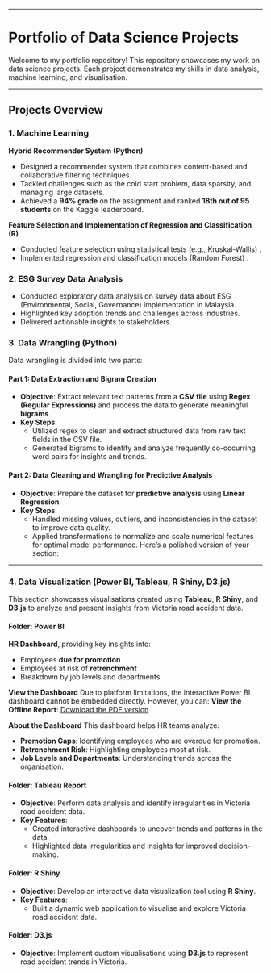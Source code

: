 
---

# **Portfolio of Data Science Projects**

Welcome to my portfolio repository! This repository showcases my work on data science projects. 
Each project demonstrates my skills in data analysis, machine learning, and visualisation.

---

## **Projects Overview**

### **1. Machine Learning**

**Hybrid Recommender System (Python)**  
- Designed a recommender system that combines content-based and collaborative filtering techniques.  
- Tackled challenges such as the cold start problem, data sparsity, and managing large datasets.  
- Achieved a **94% grade** on the assignment and ranked **18th out of 95 students** on the Kaggle leaderboard.  

**Feature Selection and Implementation of Regression and Classification (R)**  
- Conducted feature selection using statistical tests (e.g., Kruskal-Wallis) .  
- Implemented regression and classification models (Random Forest) .  


### **2. ESG Survey Data Analysis**
- Conducted exploratory data analysis on survey data about ESG (Environmental, Social, Governance) implementation in Malaysia.
- Highlighted key adoption trends and challenges across industries.
- Delivered actionable insights to stakeholders.

### **3. Data Wrangling (Python)**

Data wrangling is divided into two parts:

#### **Part 1: Data Extraction and Bigram Creation**
- **Objective**: Extract relevant text patterns from a **CSV file** using **Regex (Regular Expressions)** and process the data to generate meaningful **bigrams**.
- **Key Steps**:
  - Utilized regex to clean and extract structured data from raw text fields in the CSV file.
  - Generated bigrams to identify and analyze frequently co-occurring word pairs for insights and trends.

#### **Part 2: Data Cleaning and Wrangling for Predictive Analysis**
- **Objective**: Prepare the dataset for **predictive analysis** using **Linear Regression**.
- **Key Steps**:
  - Handled missing values, outliers, and inconsistencies in the dataset to improve data quality.
  - Applied transformations to normalize and scale numerical features for optimal model performance.
Here’s a polished version of your section:

---

### **4. Data Visualization (Power BI, Tableau, R Shiny, D3.js)**

This section showcases visualisations created using **Tableau**, **R Shiny**, and **D3.js** to analyze and present insights from Victoria road accident data.


#### **Folder: Power BI**

**HR Dashboard**, providing key insights into:
- Employees **due for promotion**
- Employees at risk of **retrenchment**
- Breakdown by job levels and departments

**View the Dashboard**
Due to platform limitations, the interactive Power BI dashboard cannot be embedded directly. However, you can:
 **View the Offline Report**: [Download the PDF version](https://github.com/EmmanuelleHC/Data_Science_Portfolio/blob/main/Data%20Visualisation/Power%20BI/Clustered%20HR%20Data/HRData.pdf) 

**About the Dashboard**
This dashboard helps HR teams analyze:
- **Promotion Gaps**: Identifying employees who are overdue for promotion.
- **Retrenchment Risk**: Highlighting employees most at risk.
- **Job Levels and Departments**: Understanding trends across the organisation.

#### **Folder: Tableau Report**
- **Objective**: Perform data analysis and identify irregularities in Victoria road accident data.
- **Key Features**:
  - Created interactive dashboards to uncover trends and patterns in the data.
  - Highlighted data irregularities and insights for improved decision-making.

#### **Folder: R Shiny**
- **Objective**: Develop an interactive data visualization tool using **R Shiny**.
- **Key Features**:
  - Built a dynamic web application to visualise and explore Victoria road accident data.

#### **Folder: D3.js**
- **Objective**: Implement custom visualisations using **D3.js** to represent road accident trends in Victoria.
